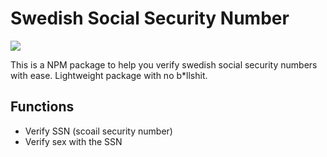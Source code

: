 # Swedish Social Security Number

![](https://img.shields.io/npm/v/swedish-social-security-number?style=flat-square)

This is a NPM package to help you verify swedish social security numbers with ease. Lightweight package with no b*llshit. 

## Functions
- Verify SSN (scoail security number)
- Verify sex with the SSN
